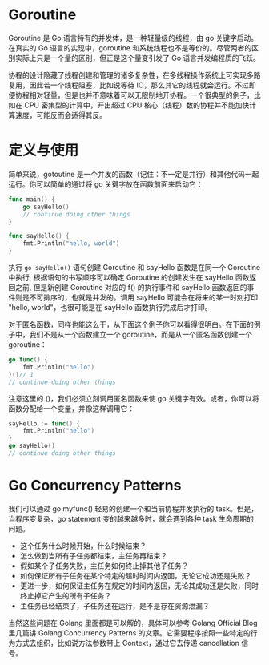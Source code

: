 # Goroutine

Goroutine 是 Go 语言特有的并发体，是一种轻量级的线程，由 go 关键字启动。在真实的 Go 语言的实现中，goroutine 和系统线程也不是等价的。尽管两者的区别实际上只是一个量的区别，但正是这个量变引发了 Go 语言并发编程质的飞跃。

协程的设计隐藏了线程创建和管理的诸多复杂性，在多线程操作系统上可实现多路复用，因此若一个线程阻塞，比如说等待 IO，那么其它的线程就会运行。不过即便协程相对轻量，但是也并不意味着可以无限制地开协程。一个很典型的例子，比如在 CPU 密集型的计算中，开出超过 CPU 核心（线程）数的协程并不能加快计算速度，可能反而会适得其反。

# 定义与使用

简单来说，gotoutine 是一个并发的函数（记住：不一定是并行）和其他代码一起运行。你可以简单的通过将 go 关键字放在函数前面来启动它：

```go
func main() {
	go sayHello()
	// continue doing other things
}

func sayHello() {
	fmt.Println("hello, world")
}
```

执行 `go sayHello()` 语句创建 Goroutine 和 sayHello 函数是在同一个 Goroutine 中执行, 根据语句的书写顺序可以确定 Goroutine 的创建发生在 sayHello 函数返回之前, 但是新创建 Goroutine 对应的 f() 的执行事件和 sayHello 函数返回的事件则是不可排序的，也就是并发的。调用 sayHello 可能会在将来的某一时刻打印 "hello, world"，也很可能是在 sayHello 函数执行完成后才打印。

对于匿名函数，同样也能这么干，从下面这个例子你可以看得很明白。在下面的例子中，我们不是从一个函数建立一个 goroutine，而是从一个匿名函数创建一个 goroutine：

```go
go func() {
    fmt.Println("hello")
}()// 1
// continue doing other things
```

注意这里的 ()，我们必须立刻调用匿名函数来使 go 关键字有效。或者，你可以将函数分配给一个变量，并像这样调用它：

```go
sayHello := func() {
	fmt.Println("hello")
}
go sayHello()
// continue doing other things
```

# Go Concurrency Patterns

我们可以通过 go myfunc() 轻易的创建一个和当前协程并发执行的 task。但是，当程序变复杂，go statement 变的越来越多时，就会遇到各种 task 生命周期的问题。

- 这个任务什么时候开始，什么时候结束？
- 怎么做到当所有子任务都结束，主任务再结束？
- 假如某个子任务失败，主任务如何终止掉其他子任务？
- 如何保证所有子任务在某个特定的超时时间内返回，无论它成功还是失败？
- 更进一步，如何保证主任务在规定的时间内返回，无论其成功还是失败，同时终止掉它产生的所有子任务？
- 主任务已经结束了，子任务还在运行，是不是存在资源泄漏？

当然这些问题在 Golang 里面都是可以解的，具体可以参考 Golang Official Blog 里几篇讲 Golang Concurrency Patterns 的文章。它需要程序按照一些特定的行为方式去组织，比如说方法参数带上 Context，通过它去传递 cancellation 信号。
